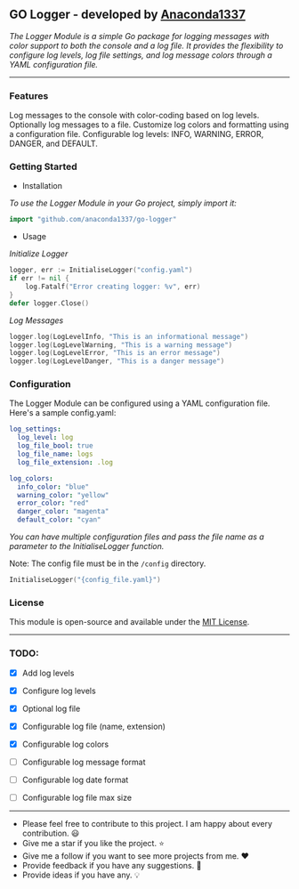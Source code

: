 ## GO Logger - developed by [Anaconda1337](https://github.com/anaconda1337)
_The Logger Module is a simple Go package for logging messages with color support to both the console and a log file. It provides the flexibility to configure log levels, log file settings, and log message colors through a YAML configuration file._

<hr>

### Features

Log messages to the console with color-coding based on log levels.
Optionally log messages to a file.
Customize log colors and formatting using a configuration file.
Configurable log levels: INFO, WARNING, ERROR, DANGER, and DEFAULT.

### Getting Started
- Installation

_To use the Logger Module in your Go project, simply import it:_

```go
import "github.com/anaconda1337/go-logger"
```

- Usage
  
_Initialize Logger_
    
```go
logger, err := InitialiseLogger("config.yaml")
if err != nil {
    log.Fatalf("Error creating logger: %v", err)
}
defer logger.Close()

```

_Log Messages_

```go
logger.log(LogLevelInfo, "This is an informational message")
logger.log(LogLevelWarning, "This is a warning message")
logger.log(LogLevelError, "This is an error message")
logger.log(LogLevelDanger, "This is a danger message")
```

### Configuration
The Logger Module can be configured using a YAML configuration file. Here's a sample config.yaml:

```yaml
log_settings:
  log_level: log
  log_file_bool: true
  log_file_name: logs
  log_file_extension: .log

log_colors:
  info_color: "blue"
  warning_color: "yellow"
  error_color: "red"
  danger_color: "magenta"
  default_color: "cyan"
```
_You can have multiple configuration files and pass the file name as a parameter to the InitialiseLogger function._

Note: The config file must be in the `/config` directory.

```go
InitialiseLogger("{config_file.yaml}")
```

### License
This module is open-source and available under the [MIT License](https://opensource.org/license/mit/).

<hr>

### TODO:

- [x] Add log levels
- [x] Configure log levels
- [x] Optional log file
- [x] Configurable log file (name, extension)
- [x] Configurable log colors
- [ ] Configurable log message format
- [ ] Configurable log date format
- [ ] Configurable log file max size


<hr>

- Please feel free to contribute to this project. I am happy about every contribution. :smiley:
- Give me a star if you like the project. :star:
- Give me a follow if you want to see more projects from me. :heart:
- Provide feedback if you have any suggestions. :speech_balloon:
- Provide ideas if you have any. :bulb:
